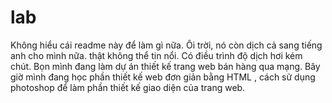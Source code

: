 lab
===
Không hiểu cái readme này để làm gì nữa.
Ôi trời, nó còn dịch cả sang tiếng anh cho mình nữa. thật không thể tin nổi. Có điều trình độ dịch hơi kém chút.
Bọn mình đang làm dự án thiết kế trang web bán hàng qua mạng. 
Bây giờ mình đang học phần thiết kế web đơn giản bằng HTML , cách sử dụng photoshop để làm phần thiết kế giao diện của trang web.
